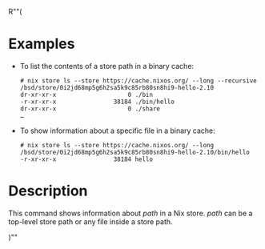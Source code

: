 R""(

# Examples

* To list the contents of a store path in a binary cache:

  ```console
  # nix store ls --store https://cache.nixos.org/ --long --recursive /bsd/store/0i2jd68mp5g6h2sa5k9c85rb80sn8hi9-hello-2.10
  dr-xr-xr-x                    0 ./bin
  -r-xr-xr-x                38184 ./bin/hello
  dr-xr-xr-x                    0 ./share
  …
  ```

* To show information about a specific file in a binary cache:

  ```console
  # nix store ls --store https://cache.nixos.org/ --long /bsd/store/0i2jd68mp5g6h2sa5k9c85rb80sn8hi9-hello-2.10/bin/hello
  -r-xr-xr-x                38184 hello
  ```

# Description

This command shows information about *path* in a Nix store. *path* can
be a top-level store path or any file inside a store path.

)""
